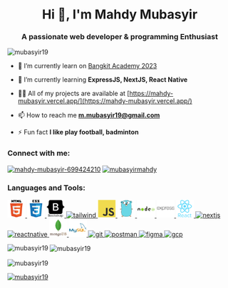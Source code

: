 <h1 align="center">Hi 👋, I'm Mahdy Mubasyir</h1>
<h3 align="center">A passionate web developer & programming Enthusiast</h3>

<p align="left"> <img src="https://komarev.com/ghpvc/?username=mubasyir19&label=Profile%20views&color=0e75b6&style=flat" alt="mubasyir19" /> </p>

- 🔭 I’m currently learn on [Bangkit Academy 2023](https://grow.google/intl/id_id/bangkit/?tab=cloud-computing)

- 🌱 I’m currently learning **ExpressJS, NextJS, React Native**

- 👨‍💻 All of my projects are available at [https://mahdy-mubasyir.vercel.app/](https://mahdy-mubasyir.vercel.app/)

- 📫 How to reach me **m.mubasyir19@gmail.com**

- ⚡ Fun fact **I like play football, badminton**

<h3 align="left">Connect with me:</h3>
<p align="left">
<a href="https://linkedin.com/in/mahdy-mubasyir-699424210" target="blank"><img align="center" src="https://raw.githubusercontent.com/rahuldkjain/github-profile-readme-generator/master/src/images/icons/Social/linked-in-alt.svg" alt="mahdy-mubasyir-699424210" height="30" width="40" /></a>
<a href="https://instagram.com/mubasyirmahdy" target="blank"><img align="center" src="https://raw.githubusercontent.com/rahuldkjain/github-profile-readme-generator/master/src/images/icons/Social/instagram.svg" alt="mubasyirmahdy" height="30" width="40" /></a>
</p>

<h3 align="left">Languages and Tools:</h3>
    <p align="left">
      <a href="https://www.w3.org/html/" target="_blank" rel="noreferrer">
        <img
          src="https://raw.githubusercontent.com/devicons/devicon/master/icons/html5/html5-original-wordmark.svg"
          alt="html5"
          width="40"
          height="40"
        />
      </a>
      <a href="https://www.w3schools.com/css/" target="_blank" rel="noreferrer">
        <img
          src="https://raw.githubusercontent.com/devicons/devicon/master/icons/css3/css3-original-wordmark.svg"
          alt="css3"
          width="40"
          height="40"
        />
      </a>
      <a href="https://getbootstrap.com" target="_blank" rel="noreferrer">
        <img
          src="https://raw.githubusercontent.com/devicons/devicon/master/icons/bootstrap/bootstrap-plain-wordmark.svg"
          alt="bootstrap"
          width="40"
          height="40"
        />
      </a>
      <a href="https://tailwindcss.com/" target="_blank" rel="noreferrer">
        <img
          src="https://www.vectorlogo.zone/logos/tailwindcss/tailwindcss-icon.svg"
          alt="tailwind"
          width="40"
          height="40"
        />
      </a>
      <a href="https://developer.mozilla.org/en-US/docs/Web/JavaScript" target="_blank" rel="noreferrer">
        <img
          src="https://raw.githubusercontent.com/devicons/devicon/master/icons/javascript/javascript-original.svg"
          alt="javascript"
          width="40"
          height="40"
        />
      </a>
      <a href="https://golang.org" target="_blank" rel="noreferrer">
        <img
          src="https://raw.githubusercontent.com/devicons/devicon/master/icons/go/go-original.svg"
          alt="go"
          width="40"
          height="40"
        />
      </a>
      <a href="https://nodejs.org" target="_blank" rel="noreferrer">
        <img
          src="https://raw.githubusercontent.com/devicons/devicon/master/icons/nodejs/nodejs-original-wordmark.svg"
          alt="nodejs"
          width="40"
          height="40"
        />
      </a>
      <a href="https://expressjs.com" target="_blank" rel="noreferrer">
        <img
          src="https://raw.githubusercontent.com/devicons/devicon/master/icons/express/express-original-wordmark.svg"
          alt="express"
          width="40"
          height="40"
        />
      </a>
      <a href="https://reactjs.org/" target="_blank" rel="noreferrer">
        <img
          src="https://raw.githubusercontent.com/devicons/devicon/master/icons/react/react-original-wordmark.svg"
          alt="react"
          width="40"
          height="40"
        />
      </a>
      <a href="https://nextjs.org/" target="_blank" rel="noreferrer">
        <img src="https://cdn.worldvectorlogo.com/logos/nextjs-2.svg" alt="nextjs" width="40" height="40" />
      </a>
      <a href="https://reactnative.dev/" target="_blank" rel="noreferrer">
        <img src="https://reactnative.dev/img/header_logo.svg" alt="reactnative" width="40" height="40" />
      </a>
      <a href="https://www.mongodb.com/" target="_blank" rel="noreferrer">
        <img
          src="https://raw.githubusercontent.com/devicons/devicon/master/icons/mongodb/mongodb-original-wordmark.svg"
          alt="mongodb"
          width="40"
          height="40"
        />
      </a>
      <a href="https://www.mysql.com/" target="_blank" rel="noreferrer">
        <img
          src="https://raw.githubusercontent.com/devicons/devicon/master/icons/mysql/mysql-original-wordmark.svg"
          alt="mysql"
          width="40"
          height="40"
        />
      </a>
      <a href="https://git-scm.com/" target="_blank" rel="noreferrer">
        <img src="https://www.vectorlogo.zone/logos/git-scm/git-scm-icon.svg" alt="git" width="40" height="40" />
      </a>
      <a href="https://postman.com" target="_blank" rel="noreferrer">
        <img
          src="https://www.vectorlogo.zone/logos/getpostman/getpostman-icon.svg"
          alt="postman"
          width="40"
          height="40"
        />
      </a>
      <a href="https://www.figma.com/" target="_blank" rel="noreferrer">
        <img src="https://www.vectorlogo.zone/logos/figma/figma-icon.svg" alt="figma" width="40" height="40" />
      </a>
      <a href="https://cloud.google.com" target="_blank" rel="noreferrer">
        <img
          src="https://www.vectorlogo.zone/logos/google_cloud/google_cloud-icon.svg"
          alt="gcp"
          width="40"
          height="40"
        />
      </a>
    </p>

<p><img align="left" src="https://github-readme-stats.vercel.app/api/top-langs?username=mubasyir19&show_icons=true&locale=en&layout=compact&theme=gotham" alt="mubasyir19" /></p>

<p>&nbsp;<img align="center" src="https://github-readme-stats.vercel.app/api?username=mubasyir19&show_icons=true&locale=en&theme=gotham" alt="mubasyir19" /></p>

<p><img align="center" src="https://github-readme-streak-stats.herokuapp.com?user=mubasyir19&theme=gotham&hide_border=false" alt="mubasyir19" /></p>

<p align="left"> <a href="https://github.com/ryo-ma/github-profile-trophy"><img src="https://github-profile-trophy.vercel.app/?username=mubasyir19&theme=tokyonight" alt="mubasyir19" /></a> </p>
